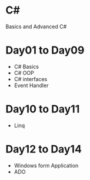 # C#
Basics and Advanced C#
# Day01 to Day09
* C# Basics
* C# OOP
* C# interfaces
* Event Handler
# Day10 to Day11
* Linq
# Day12 to Day14
* Windows form Application
* ADO
